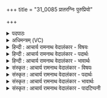 +++
title = "31_0085 प्रातरग्निः पुरुप्रियो"

+++
<details><summary>पदपाठः</summary>

प्रा꣣तः꣢। अ꣣ग्निः꣢। पु꣣रुप्रियः꣢। पु꣣रु। प्रियः꣢। वि꣣शः꣢। स्त꣣वेत। अ꣡ति꣢꣯थिः। वि꣡श्वे꣢꣯। य꣡स्मि꣢꣯न्। अ꣡म꣢꣯र्त्ये। अ। म꣣र्त्ये। ह꣣व्य꣢म्। म꣡र्ता꣢꣯सः। इ꣣न्ध꣡ते꣢। ८५।
</details>

<details><summary>अधिमन्त्रम् (VC)</summary>

- अग्निः
- द्वितो मृक्तवाहा आत्रेयः
- अनुष्टुप्
- गान्धारः
- आग्नेयं काण्डम्
</details>

<details><summary>हिन्दी : आचार्य रामनाथ वेदालंकार - विषयः</summary>

अगले मन्त्र में परमात्मा का अतिथि के समान उपकारक होना वर्णित है।
</details>

<details><summary>हिन्दी : आचार्य रामनाथ वेदालंकार - पदार्थः</summary>

पदार्थान्वय -  (प्रातः) प्रभातकाल में (पुरुप्रियः) बहुत प्यारा (अतिथिः) अतिथि के समान पूज्य तथा सन्मार्गप्रदर्शक (अग्निः) अग्रणी परमेश्वर (विशः) अध्यात्म-यज्ञ में संलग्न प्रजाओं को (स्तवेत) यथायोग्य साधुवाद दे तथा उपदेश देता रहे, (यस्मिन्) जिस (अमर्त्ये) अमर परमात्माग्नि में (विश्वे) सब (मर्तासः) मरणधर्मा उपासक मनुष्य (हव्यम्) अपनी आत्मारूप हवि को (इन्धते) समर्पित करके प्रदीप्त करते हैं ॥५॥
</details>

<details><summary>हिन्दी : आचार्य रामनाथ वेदालंकार - भावार्थः</summary>

भावार्थ -  जैसे घर में आये विद्वान् अतिथि का जो लोग प्रदान करने योग्य वस्तुओं से सत्कार करते हैं, उन्हें वह वेदादि शास्त्रों का उपदेश करता है, वैसे ही अतिथि के तुल्य परमात्मा को जो लोग श्रद्धा से आत्मसमर्पण करते हैं उन्हें वह साधुवाद और आशीर्वाद देता हुआ सन्मार्ग का उपदेश करता है ॥५॥
</details>

<details><summary>संस्कृत : आचार्य रामनाथ वेदालंकार - विषयः</summary>

अथ परमात्मनोऽतिथिवदुपकारित्वमाह।
</details>

<details><summary>संस्कृत : आचार्य रामनाथ वेदालंकार - पदार्थः</summary>

पदार्थान्वय -  (प्रातः) प्रभाते (पुरुप्रियः) बहुप्रियः। पुरु इति बहुनाम। निघं० ३।१। (अतिथिः) अतिथिवत् पूज्यः सन्मार्गप्रदर्शकश्च (अग्निः) अग्रणीः परमेश्वरः (विशः) अध्यात्मयाजिनीः प्रजाः (स्तवेत) स्तुयात्, साधु युष्माभिः क्रियते इति साधुवादं प्रयच्छेत्, यथायोग्यं समुपदिशेद् वा। ष्टुञ् स्तुतौ धातोरदादेर्भ्वादिसदृशान्यपि रूपाणि वेदेषु बाहुल्येन दृश्यन्ते, तेन शपो लुगभावे लिङि रूपम्। (अमर्त्ये) अमरणशीले (यस्मिन्) परमात्माग्नौ (विश्वे) सर्वे (मर्तासः) मरणधर्माणो मनुष्याः (हव्यम्) स्वकीयम् आत्मरूपं हविः (इन्धते) हुत्वा प्रदीपयन्ति ॥५॥२
</details>

<details><summary>संस्कृत : आचार्य रामनाथ वेदालंकार - भावार्थः</summary>

भावार्थ -  यथा गृहागतं विद्वांसमतिथिं ये जना देयवस्तुभिः सत्कुर्वन्ति तान् स वेदादिशास्त्राण्युपदिशति, तथैवातिथिवत् पूज्यं परमात्मानं प्रति ये जनाः श्रद्धयाऽत्मसमर्पणं कुर्वन्ति तेभ्यः साधुवादम् आशीर्वादं च प्रयच्छन्नसौ तान् सन्मार्गमुपदिशति ॥५॥
</details>

<details><summary>संस्कृत : आचार्य रामनाथ वेदालंकार - पादटिप्पनी</summary>

टिप्पनी -   १. ऋ० ५।१८।१, विश्वानि यो अमर्त्यो हव्या मर्त्येषु रण्यति इत्युत्तरार्द्धपाठः। २. ऋग्भाष्ये दयानन्दर्षिणा मन्त्रस्यास्य ऋग्वेदीयः पाठो विद्वदतिथिपक्षे व्याख्यातः।
</details>